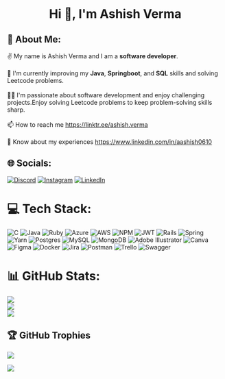 <h1 align="center">Hi 👋, I'm Ashish Verma</h1>

## 💫 About Me:
✌️ My name is Ashish Verma and I am a **software developer**.<br><br> 💪 I'm currently improving my **Java**, **Springboot**, and **SQL** skills and solving Leetcode problems.<br><br> 👨‍💻 I'm passionate about software development and enjoy challenging projects.Enjoy solving Leetcode problems to keep problem-solving skills sharp. <br><br> 📫 How to reach me https://linktr.ee/ashish.verma <br><br> 📄 Know about my experiences https://www.linkedin.com/in/aashish0610


## 🌐 Socials:
[![Discord](https://img.shields.io/badge/Discord-%237289DA.svg?logo=discord&logoColor=white)](https://discord.gg/#6771) [![Instagram](https://img.shields.io/badge/Instagram-%23E4405F.svg?logo=Instagram&logoColor=white)](https://instagram.com/aashish_verma.06) [![LinkedIn](https://img.shields.io/badge/LinkedIn-%230077B5.svg?logo=linkedin&logoColor=white)](https://linkedin.com/in/aashish0610) 

# 💻 Tech Stack:
![C](https://img.shields.io/badge/c-%2300599C.svg?style=flat&logo=c&logoColor=white) ![Java](https://img.shields.io/badge/java-%23ED8B00.svg?style=flat&logo=java&logoColor=white) ![Ruby](https://img.shields.io/badge/ruby-%23CC342D.svg?style=flat&logo=ruby&logoColor=white) ![Azure](https://img.shields.io/badge/azure-%230072C6.svg?style=flat&logo=azure-devops&logoColor=white) ![AWS](https://img.shields.io/badge/AWS-%23FF9900.svg?style=flat&logo=amazon-aws&logoColor=white) ![NPM](https://img.shields.io/badge/NPM-%23000000.svg?style=flat&logo=npm&logoColor=white) ![JWT](https://img.shields.io/badge/JWT-black?style=flat&logo=JSON%20web%20tokens) ![Rails](https://img.shields.io/badge/rails-%23CC0000.svg?style=flat&logo=ruby-on-rails&logoColor=white) ![Spring](https://img.shields.io/badge/spring-%236DB33F.svg?style=flat&logo=spring&logoColor=white) ![Yarn](https://img.shields.io/badge/yarn-%232C8EBB.svg?style=flat&logo=yarn&logoColor=white) ![Postgres](https://img.shields.io/badge/postgres-%23316192.svg?style=flat&logo=postgresql&logoColor=white) ![MySQL](https://img.shields.io/badge/mysql-%2300f.svg?style=flat&logo=mysql&logoColor=white) ![MongoDB](https://img.shields.io/badge/MongoDB-%234ea94b.svg?style=flat&logo=mongodb&logoColor=white) ![Adobe Illustrator](https://img.shields.io/badge/adobeillustrator-%23FF9A00.svg?style=flat&logo=adobeillustrator&logoColor=white) ![Canva](https://img.shields.io/badge/Canva-%2300C4CC.svg?style=flat&logo=Canva&logoColor=white) 	![Figma](https://img.shields.io/badge/figma-%23F24E1E.svg?style=flat&logo=figma&logoColor=white) ![Docker](https://img.shields.io/badge/docker-%230db7ed.svg?style=flat&logo=docker&logoColor=white) ![Jira](https://img.shields.io/badge/jira-%230A0FFF.svg?style=flat&logo=jira&logoColor=white) ![Postman](https://img.shields.io/badge/Postman-FF6C37?style=flat&logo=postman&logoColor=white) ![Trello](https://img.shields.io/badge/Trello-%23026AA7.svg?style=flat&logo=Trello&logoColor=white) ![Swagger](https://img.shields.io/badge/-Swagger-%23Clojure?style=flat&logo=swagger&logoColor=white)
# 📊 GitHub Stats:
![](https://github-readme-stats.vercel.app/api?username=AashishVerma07&theme=dark&hide_border=false&include_all_commits=true&count_private=true)<br/>
![](https://github-readme-streak-stats.herokuapp.com/?user=AashishVerma07&theme=dark&hide_border=false)<br/>
![](https://github-readme-stats.vercel.app/api/top-langs/?username=AashishVerma07&theme=dark&hide_border=false&include_all_commits=true&count_private=true&layout=compact)

## 🏆 GitHub Trophies
![](https://github-profile-trophy.vercel.app/?username=AashishVerma07&theme=darkhub&no-frame=true&no-bg=false&margin-w=4)

 [![](https://leetcard.jacoblin.cool/Aashish06?animation=false)](https://leetcard.jacoblin.cool/jacoblincool?animation=false)
